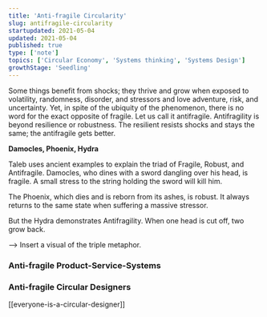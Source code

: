 ```yaml
---
title: 'Anti-fragile Circularity'
slug: antifragile-circularity
startupdated: 2021-05-04
updated: 2021-05-04
published: true
type: ['note']
topics: ['Circular Economy', 'Systems thinking', 'Systems Design']
growthStage: 'Seedling'
---
```


Some things benefit from shocks; they thrive and grow when exposed to volatility, randomness, disorder, and stressors and love adventure, risk, and uncertainty. Yet, in spite of the ubiquity of the phenomenon, there is no word for the exact opposite of fragile. Let us call it antifragile. Antifragility is beyond resilience or robustness. The resilient resists shocks and stays the same; the antifragile gets better.

**Damocles, Phoenix, Hydra**

Taleb uses ancient examples to explain the triad of Fragile, Robust, and Antifragile. Damocles, who dines with a sword dangling over his head, is fragile. A small stress to the string holding the sword will kill him.

The Phoenix, which dies and is reborn from its ashes, is robust. It always returns to the same state when suffering a massive stressor.

But the Hydra demonstrates Antifragility. When one head is cut off, two grow back.

--> Insert a visual of the triple metaphor.

### Anti-fragile Product-Service-Systems

### Anti-fragile Circular Designers

[[everyone-is-a-circular-designer]]
